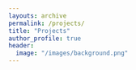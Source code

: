 ```yaml
---
layouts: archive
permalink: /projects/
title: "Projects"
author_profile: true
header:
  image: "/images/background.png"
---
```

